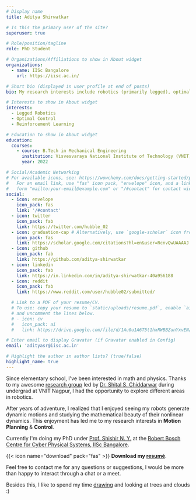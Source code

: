```yaml
---
# Display name
title: Aditya Shirwatkar

# Is this the primary user of the site?
superuser: true

# Role/position/tagline
role: PhD Student

# Organizations/Affiliations to show in About widget
organizations:
  - name: IISc Bangalore
    url: https://iisc.ac.in/

# Short bio (displayed in user profile at end of posts)
bio: My research interests include robotics (primarily legged), optimal control, and reinforcement learning.

# Interests to show in About widget
interests:
  - Legged Robotics
  - Optimal Control
  - Reinforcement Learning

# Education to show in About widget
education:
  courses:
    - course: B.Tech in Mechanical Engineering
      institution: Visvesvaraya National Institute of Technology (VNIT), Nagpur
      year: 2022

# Social/Academic Networking
# For available icons, see: https://wowchemy.com/docs/getting-started/page-builder/#icons
#   For an email link, use "fas" icon pack, "envelope" icon, and a link in the
#   form "mailto:your-email@example.com" or "/#contact" for contact widget.
social:
  - icon: envelope
    icon_pack: fas
    link: '/#contact'
  - icon: twitter
    icon_pack: fab
    link: https://twitter.com/hubble_02
  - icon: graduation-cap # Alternatively, use `google-scholar` icon from `ai` icon pack
    icon_pack: fas
    link: https://scholar.google.com/citations?hl=en&user=RcnvQwUAAAAJ
  - icon: github
    icon_pack: fab
    link: https://github.com/aditya-shirwatkar
  - icon: linkedin
    icon_pack: fab
    link: https://in.linkedin.com/in/aditya-shirwatkar-40a956188
  - icon: reddit
    icon_pack: fab
    link: https://www.reddit.com/user/hubble02/submitted/

  # Link to a PDF of your resume/CV.
  # To use: copy your resume to `static/uploads/resume.pdf`, enable `ai` icons in `params.toml`,
  # and uncomment the lines below.
  # - icon: cv
  #   icon_pack: ai
  #   link: https://drive.google.com/file/d/1Au0u1A6T5t1hxRWBBZunYxvENzBKhTDB/view

# Enter email to display Gravatar (if Gravatar enabled in Config)
email: 'adityasr@iisc.ac.in'

# Highlight the author in author lists? (true/false)
highlight_name: true
---
```


Since elementary school, I've been interested in math and physics. Thanks to my awesome [research group](https://www.ivlabs.in/) led by [Dr. Shital S. Chiddarwar](https://in.linkedin.com/in/shital-chiddarwar-ph-d-5a7173b6) during undergrad at VNIT Nagpur, I had the opportunity to explore different areas in robotics. 

After years of adventure, I realized that I enjoyed seeing my robots generate dynamic motions and studying the mathematical beauty of their nonlinear dynamics. This enjoyment has led me to my research interests in **Motion Planning** & **Control**.

Currently I'm doing my PhD under [Prof. Shishir N. Y.](https://www.shishirny.com/) at the [Robert Bosch Centre for Cyber Physical Systems, IISc Bangalore](https://cps.iisc.ac.in/).

<!-- Students VNIT link -->
<!-- {{< icon name="download" pack="fas" >}} Download my [resumé](https://drive.google.com/file/d/1Au0u1A6T5t1hxRWBBZunYxvENzBKhTDB/view). -->

{{< icon name="download" pack="fas" >}} **Download my [resumé](https://drive.google.com/file/d/1cGdITHwhlH7EjOn60NJnYkIYIDxS2y9l/view)**.

Feel free to contact me for any questions or suggestions, I would be more than happy to interact through a chat or a meet.

Besides this, I like to spend my time [drawing](drawing/all) and looking at trees and clouds :)

<!-- ## Note: The website is currently under construction. -->